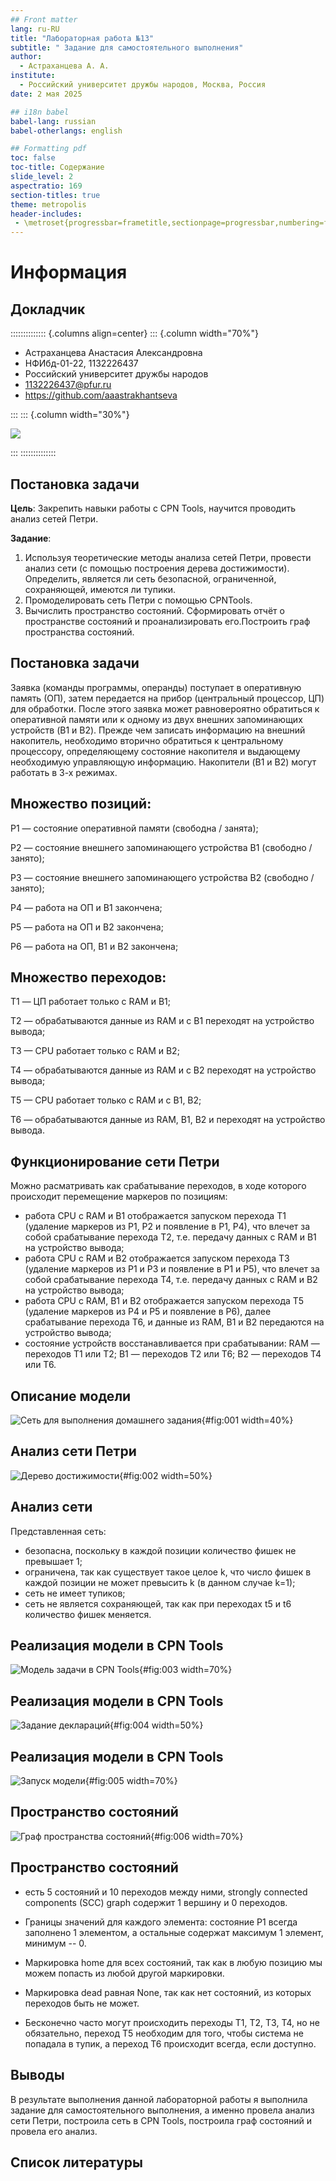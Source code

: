 ```yaml
---
## Front matter
lang: ru-RU
title: "Лабораторная работа №13"
subtitle: " Задание для самостоятельного выполнения"
author: 
  - Астраханцева А. А.
institute:
  - Российский университет дружбы народов, Москва, Россия
date: 2 мая 2025

## i18n babel
babel-lang: russian
babel-otherlangs: english

## Formatting pdf
toc: false
toc-title: Содержание
slide_level: 2
aspectratio: 169
section-titles: true
theme: metropolis
header-includes:
 - \metroset{progressbar=frametitle,sectionpage=progressbar,numbering=fraction}
---
```


# Информация

## Докладчик

:::::::::::::: {.columns align=center}
::: {.column width="70%"}

  * Астраханцева Анастасия Александровна
  * НФИбд-01-22, 1132226437
  * Российский университет дружбы народов
  * [1132226437@pfur.ru](mailto:1132226437@pfur.ru)
  * <https://github.com/aaastrakhantseva>

:::
::: {.column width="30%"}

![](./image/nastya.jpg)

:::
::::::::::::::


## Постановка задачи

**Цель**: Закрепить навыки работы с CPN Tools, научится проводить анализ сетей Петри.

**Задание**:

1. Используя теоретические методы анализа сетей Петри, провести анализ сети (с помощью построения дерева достижимости). Определить, является ли сеть безопасной, ограниченной, сохраняющей, имеются ли
тупики.
2. Промоделировать сеть Петри с помощью CPNTools.
3. Вычислить пространство состояний. Сформировать отчёт о пространстве состояний и проанализировать его.Построить граф пространства состояний.

## Постановка задачи

Заявка (команды программы, операнды) поступает в оперативную память (ОП), затем передается на прибор (центральный процессор, ЦП) для обработки. После этого заявка может равновероятно обратиться к оперативной памяти или к одному из двух внешних запоминающих устройств (B1 и B2). Прежде чем записать информацию на внешний накопитель, необходимо вторично обратиться к центральному процессору, определяющему состояние накопителя и выдающему необходимую управляющую информацию. Накопители (B1 и B2) могут работать в 3-х режимах.

## Множество позиций:

P1 — состояние оперативной памяти (свободна / занята);

P2 — состояние внешнего запоминающего устройства B1 (свободно / занято);

P3 — состояние внешнего запоминающего устройства B2 (свободно / занято);

P4 — работа на ОП и B1 закончена;

P5 — работа на ОП и B2 закончена;

P6 — работа на ОП, B1 и B2 закончена;

## Множество переходов:

T1 — ЦП работает только с RAM и B1;

T2 — обрабатываются данные из RAM и с B1 переходят на устройство вывода;

T3 — CPU работает только с RAM и B2;

T4 — обрабатываются данные из RAM и с B2 переходят на устройство вывода;

T5 — CPU работает только с RAM и с B1, B2;

T6 — обрабатываются данные из RAM, B1, B2 и переходят на устройство вывода.

## Функционирование сети Петри

Можно расматривать как срабатывание переходов, в ходе которого происходит перемещение маркеров по позициям:

- работа CPU с RAM и B1 отображается запуском перехода T1 (удаление маркеров из P1, P2 и появление в P1, P4), что влечет за собой срабатывание перехода T2, т.е. передачу данных с RAM и B1 на устройство вывода;
- работа CPU с RAM и B2 отображается запуском перехода T3 (удаление маркеров из P1 и P3 и появление в P1 и P5), что влечет за собой срабатывание перехода T4, т.е. передачу данных с RAM и B2 на устройство вывода;
- работа CPU с RAM, B1 и B2 отображается запуском перехода T5 (удаление маркеров из P4 и P5 и появление в P6), далее срабатывание перехода T6, и данные из RAM, B1 и B2 передаются на устройство вывода;
- состояние устройств восстанавливается при срабатывании: RAM — переходов T1 или T2; B1 — переходов T2 или T6; B2 — переходов T4 или T6.


## Описание модели

![Сеть для выполнения домашнего задания](image/1.jpg){#fig:001 width=40%}

## Анализ сети Петри

![Дерево достижимости](image/2.jpg){#fig:002 width=50%}

## Анализ сети

Представленная сеть:

- безопасна, поскольку в каждой позиции количество фишек не превышает 1;
- ограничена, так как существует такое целое k, что число фишек в каждой позиции не может превысить k (в данном случае k=1);
- сеть не имеет тупиков;
- сеть не является сохраняющей, так как при переходах t5 и t6 количество фишек меняется.


## Реализация модели в CPN Tools

![Модель задачи в CPN Tools](image/3.jpg){#fig:003 width=70%}

## Реализация модели в CPN Tools

![Задание деклараций](image/4.jpg){#fig:004 width=50%}

## Реализация модели в CPN Tools

![Запуск модели](image/6.jpg){#fig:005 width=70%}

## Пространство состояний

![Граф пространства состояний](image/7.jpg){#fig:006 width=70%}


## Пространство состояний


- есть 5 состояний и 10 переходов между ними, strongly connected components (SCC) graph содержит 1 вершину и 0 переходов.

- Границы значений для каждого элемента: состояние P1 всегда заполнено 1 элементом, а остальные содержат максимум 1 элемент, минимум -- 0.

- Маркировка home для всех состояний, так как в любую позицию мы можем попасть из любой другой маркировки.

- Маркировка dead равная None, так как нет состояний, из которых переходов быть не может.

- Бесконечно часто могут происходить переходы T1, T2, T3, T4, но не обязательно, переход T5 необходим для того, чтобы система не попадала в тупик, а переход T6 происходит всегда, если доступно.


## Выводы

В результате выполнения данной лабораторной работы я выполнила задание для самостоятельного выполнения, а именно провела анализ сети Петри, построила сеть в CPN Tools, построила граф состояний и провела его анализ.

## Список литературы

